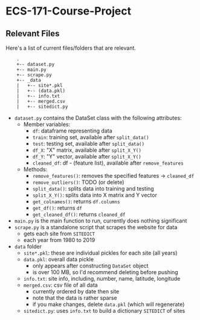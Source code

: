 # ECS-171-Course-Project

## Relevant Files

Here's a list of current files/folders that are relevant.
```
    .
    +-- dataset.py
    +-- main.py
    +-- scrape.py
    +-- _data
    |   +-- site*.pkl
    |   +-- (data.pkl)
    |   +-- info.txt
    |   +-- merged.csv
    |   +-- sitedict.py

```
* `dataset.py` contains the DataSet class with the following attributes:
    * Member variables:
        * `df`: dataframe representing data
        * `train`: training set, available after `split_data()`
        * `test`: testing set, available after `split_data()`
        * `df_X`: "X" matrix, available after `split_X_Y()`
        * `df_Y`: "Y" vector, available after `split_X_Y()`
        * `cleaned_df`: df - (feature list), available after `remove_features`
    * Methods:
        * `remove_features()`: removes the specified features -> `cleaned_df`
        * `remove_outliers()`: TODO (or delete)
        * `split_data()`: splits data into training and testing
        * `split_X_Y()`: splits data into X matrix and Y vector
        * `get_colnames()`: returns `df.columns`
        * `get_df()`: returns `df`
        * `get_cleaned_df()`: returns `cleaned_df`
* `main.py` is the main function to run, currently does nothing significant
* `scrape.py` is a standalone script that scrapes the website for data
    * gets each site from `SITEDICT`
    * each year from 1980 to 2019
* `data` folder
    * `site*.pkl`: these are individual pickles for each site (all years)
    * `data.pkl`: overall data pickle
        * only appears after constructing `DataSet` object
        * is over 100 MB, so I'd recommend deleting before pushing
    * `info.txt`: site info, including, number, name, latitude, longitude
    * `merged.csv`: csv file of all data
        * currently ordered by date then site
        * note that the data is rather sparse
        * if you make changes, delete `data.pkl` (which will regenerate)
    * `sitedict.py`: uses `info.txt` to build a dictionary `SITEDICT` of sites
